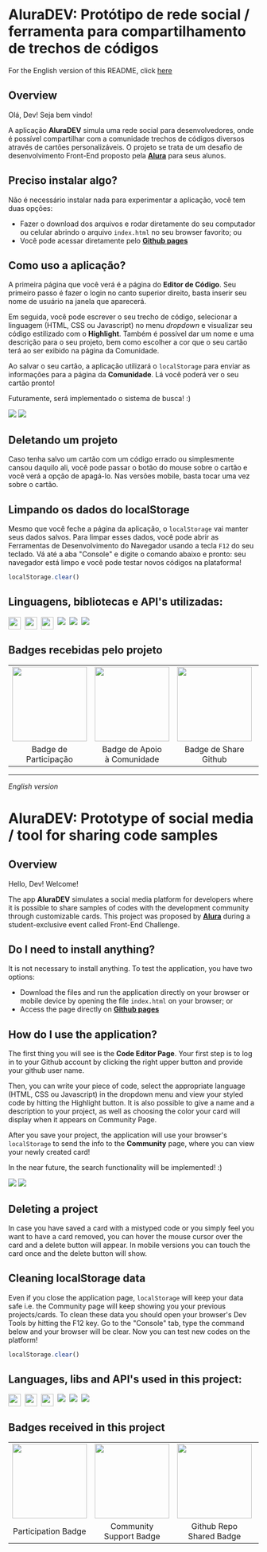 # AluraDEV: Protótipo de rede social / ferramenta para compartilhamento de trechos de códigos

For the English version of this README, click [here](#English)

## Overview

Olá, Dev! Seja bem vindo!

A aplicação **AluraDEV** simula uma rede social para desenvolvedores, onde é possível compartilhar com a comunidade trechos de códigos diversos através de cartões personalizáveis. O projeto se trata de um desafio de desenvolvimento Front-End proposto pela **[Alura](https://www.alura.com.br/)** para seus alunos.

## Preciso instalar algo?

Não é necessário instalar nada para experimentar a aplicação, você tem duas opções:

- Fazer o download dos arquivos e rodar diretamente do seu computador ou celular abrindo o arquivo `index.html` no seu browser favorito; ou
- Você pode acessar diretamente pelo **[Github pages](https://sucodelarangela.github.io/alura-challenge-front-end/)**

## Como uso a aplicação?

A primeira página que você verá é a página do **Editor de Código**. Seu primeiro passo é fazer o login no canto superior direito, basta inserir seu nome de usuário na janela que aparecerá.

Em seguida, você pode escrever o seu trecho de código, selecionar a linguagem (HTML, CSS ou Javascript) no menu _dropdown_ e visualizar seu código estilizado com o **Highlight**. Também é possível dar um nome e uma descrição para o seu projeto, bem como escolher a cor que o seu cartão terá ao ser exibido na página da Comunidade.

Ao salvar o seu cartão, a aplicação utilizará o `localStorage` para enviar as informações para a página da **Comunidade**. Lá você poderá ver o seu cartão pronto!

Futuramente, será implementado o sistema de busca! :)

![](/Images/editor_page.png)
![](/Images/community_page.png)

## Deletando um projeto

Caso tenha salvo um cartão com um código errado ou simplesmente cansou daquilo ali, você pode passar o botão do mouse sobre o cartão e você verá a opção de apagá-lo. Nas versões mobile, basta tocar uma vez sobre o cartão.

## Limpando os dados do localStorage

Mesmo que você feche a página da aplicação, o `localStorage` vai manter seus dados salvos. Para limpar esses dados, você pode abrir as Ferramentas de Desenvolvimento do Navegador usando a tecla `F12` do seu teclado. Vá até a aba "Console" e digite o comando abaixo e pronto: seu navegador está limpo e você pode testar novos códigos na plataforma!

```js
localStorage.clear()
```

## Linguagens, bibliotecas e API's utilizadas:

<div style="display: grid; grid-auto-flow:column; width: fit-content; gap: 0.5rem;">
  <img height="25px" src="https://cdn.jsdelivr.net/gh/devicons/devicon/icons/html5/html5-original.svg" />
  <img height="25px" src="https://cdn.jsdelivr.net/gh/devicons/devicon/icons/css3/css3-original.svg" />
  <img height="25px" src="https://cdn.jsdelivr.net/gh/devicons/devicon/icons/javascript/javascript-original.svg" />
  <a href="https://highlightjs.org/" target="_blank"><img src="https://img.shields.io/badge/-HIGHLIGHT.JS-critical"></a>
  <a href="https://sweetalert.js.org/" target="_blank"><img src="https://img.shields.io/badge/-SWEETALERT-%23f27474"></a>
  <a href="https://masonry.desandro.com/" target="_blank"><img src="https://img.shields.io/badge/-MASONRY-%23D26"></a>
</div>

## Badges recebidas pelo projeto

<table style="text-align: center;">
  <tr>
    <td>
      <img height="150px" src="https://github.com/sucodelarangela/alura-challenge-front-end/blob/master/Images/Badge%20-%20Participacao.png">
    </td>
    <td>
      <img height="150px" src="https://github.com/sucodelarangela/alura-challenge-front-end/blob/master/Images/Badge%20-%20Comunidade.png">
    </td>
    <td>
    <img height="150px" src="https://github.com/sucodelarangela/alura-challenge-front-end/blob/master/Images/Badge%20-%20Compartilhamento.png">
    </td>
    <td>
    <img height="150px" src="https://github.com/sucodelarangela/alura-challenge-front-end/blob/master/Images/Badge%20-%20LinkedIn.png">
    </td>
  </tr>
  <tr>
    <td>Badge de Participação</td>
    <td>Badge de Apoio<br>à Comunidade</td>
    <td>Badge de Share<br>Github</td>
    <td>Badge de Interação<br>do LinkedIn</td>
  </tr>
</table>

---

<div id="English" style="font-style: italic;">English version</div>

# AluraDEV: Prototype of social media / tool for sharing code samples

## Overview

Hello, Dev! Welcome!

The app **AluraDEV** simulates a social media platform for developers where it is possible to share samples of codes with the development community through customizable cards. This project was proposed by [**Alura**](https://www.alura.com.br/) during a student-exclusive event called Front-End Challenge.

## Do I need to install anything?

It is not necessary to install anything. To test the application, you have two options:

- Download the files and run the application directly on your browser or mobile device by opening the file `index.html` on your browser; or
- Access the page directly on **[Github pages](https://sucodelarangela.github.io/alura-challenge-front-end/)**

## How do I use the application?

The first thing you will see is the **Code Editor Page**. Your first step is to log in to your Github account by clicking the right upper button and provide your github user name.

Then, you can write your piece of code, select the appropriate language (HTML, CSS ou Javascript) in the dropdown menu and view your styled code by hitting the Highlight button. It is also possible to give a name and a description to your project, as well as choosing the color your card will display when it appears on Community Page.

After you save your project, the application will use your browser's `localStorage` to send the info to the **Community** page, where you can view your newly created card!

In the near future, the search functionality will be implemented! :)

![](/Images/editor_page.png)
![](/Images/community_page.png)

## Deleting a project

In case you have saved a card with a mistyped code or you simply feel you want to have a card removed, you can hover the mouse cursor over the card and a delete button will appear. In mobile versions you can touch the card once and the delete button will show.

## Cleaning localStorage data

Even if you close the application page, `localStorage` will keep your data safe i.e. the Community page will keep showing you your previous projects/cards. To clean these data you should open your browser's Dev Tools by hitting the F12 key. Go to the "Console" tab, type the command below and your browser will be clear. Now you can test new codes on the platform!

```js
localStorage.clear()
```

## Languages, libs and API's used in this project:

<div style="display: grid; grid-auto-flow:column; width: fit-content; gap: 0.5rem;">
  <img height="25px" src="https://cdn.jsdelivr.net/gh/devicons/devicon/icons/html5/html5-original.svg" />
  <img height="25px" src="https://cdn.jsdelivr.net/gh/devicons/devicon/icons/css3/css3-original.svg" />
  <img height="25px" src="https://cdn.jsdelivr.net/gh/devicons/devicon/icons/javascript/javascript-original.svg" />
  <a href="https://highlightjs.org/" target="_blank"><img src="https://img.shields.io/badge/-HIGHLIGHT.JS-critical"></a>
  <a href="https://sweetalert.js.org/" target="_blank"><img src="https://img.shields.io/badge/-SWEETALERT-%23f27474"></a>
  <a href="https://masonry.desandro.com/" target="_blank"><img src="https://img.shields.io/badge/-MASONRY-%23D26"></a>
</div>

## Badges received in this project

<table style="text-align: center;">
  <tr>
    <td>
      <img height="150px" src="https://github.com/sucodelarangela/alura-challenge-front-end/blob/master/Images/Badge%20-%20Participacao.png">
    </td>
    <td>
      <img height="150px" src="https://github.com/sucodelarangela/alura-challenge-front-end/blob/master/Images/Badge%20-%20Comunidade.png">
    </td>
    <td>
    <img height="150px" src="https://github.com/sucodelarangela/alura-challenge-front-end/blob/master/Images/Badge%20-%20Compartilhamento.png">
    </td>
    <td>
    <img height="150px" src="https://github.com/sucodelarangela/alura-challenge-front-end/blob/master/Images/Badge%20-%20LinkedIn.png">
    </td>
  </tr>
  <tr>
    <td>Participation Badge</td>
    <td>Community<br>Support Badge</td>
    <td>Github Repo<br>Shared Badge</td>
    <td>LinkedIn<br>Interaction Badge</td>
  </tr>
</table>
